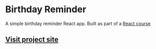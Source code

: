 # Birthday Reminder
A simple birthday reminder React app. 
Built as part of a [React course](https://www.udemy.com/course/react-tutorial-and-projects-course)

## [Visit project site](https://obrm-birthday-reminder.netlify.app/)
